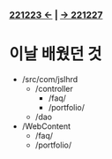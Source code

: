 ### [221223 ←](/221205-_JSP/221223/) | [→ 221227](/221205-_JSP/221227/)

# 이날 배웠던 것

- /src/com/jslhrd
    - /controller
        - /faq/
        - /portfolio/
    - /dao
- /WebContent
    - /faq/
    - /portfolio/